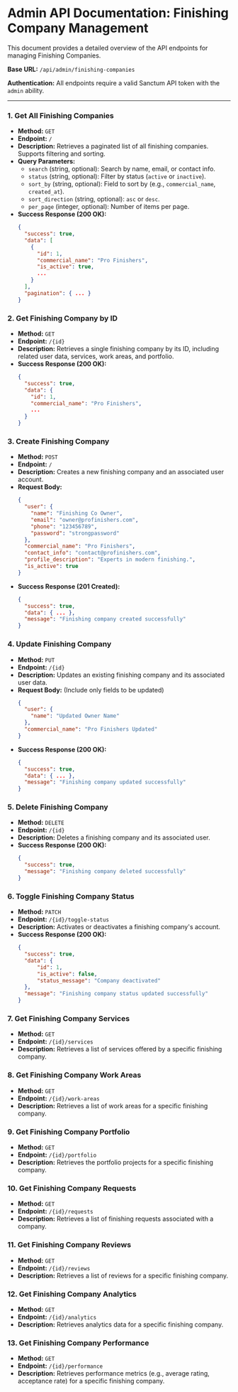# Admin API Documentation: Finishing Company Management

This document provides a detailed overview of the API endpoints for managing Finishing Companies.

**Base URL:** `/api/admin/finishing-companies`

**Authentication:** All endpoints require a valid Sanctum API token with the `admin` ability.

---

### 1. Get All Finishing Companies

- **Method:** `GET`
- **Endpoint:** `/`
- **Description:** Retrieves a paginated list of all finishing companies. Supports filtering and sorting.
- **Query Parameters:**
  - `search` (string, optional): Search by name, email, or contact info.
  - `status` (string, optional): Filter by status (`active` or `inactive`).
  - `sort_by` (string, optional): Field to sort by (e.g., `commercial_name`, `created_at`).
  - `sort_direction` (string, optional): `asc` or `desc`.
  - `per_page` (integer, optional): Number of items per page.
- **Success Response (200 OK):**
  ```json
  {
    "success": true,
    "data": [
      {
        "id": 1,
        "commercial_name": "Pro Finishers",
        "is_active": true,
        ...
      }
    ],
    "pagination": { ... }
  }
  ```

### 2. Get Finishing Company by ID

- **Method:** `GET`
- **Endpoint:** `/{id}`
- **Description:** Retrieves a single finishing company by its ID, including related user data, services, work areas, and portfolio.
- **Success Response (200 OK):**
  ```json
  {
    "success": true,
    "data": {
      "id": 1,
      "commercial_name": "Pro Finishers",
      ...
    }
  }
  ```

### 3. Create Finishing Company

- **Method:** `POST`
- **Endpoint:** `/`
- **Description:** Creates a new finishing company and an associated user account.
- **Request Body:**
  ```json
  {
    "user": {
      "name": "Finishing Co Owner",
      "email": "owner@profinishers.com",
      "phone": "123456789",
      "password": "strongpassword"
    },
    "commercial_name": "Pro Finishers",
    "contact_info": "contact@profinishers.com",
    "profile_description": "Experts in modern finishing.",
    "is_active": true
  }
  ```
- **Success Response (201 Created):**
  ```json
  {
    "success": true,
    "data": { ... },
    "message": "Finishing company created successfully"
  }
  ```

### 4. Update Finishing Company

- **Method:** `PUT`
- **Endpoint:** `/{id}`
- **Description:** Updates an existing finishing company and its associated user data.
- **Request Body:** (Include only fields to be updated)
  ```json
  {
    "user": {
      "name": "Updated Owner Name"
    },
    "commercial_name": "Pro Finishers Updated"
  }
  ```
- **Success Response (200 OK):**
  ```json
  {
    "success": true,
    "data": { ... },
    "message": "Finishing company updated successfully"
  }
  ```

### 5. Delete Finishing Company

- **Method:** `DELETE`
- **Endpoint:** `/{id}`
- **Description:** Deletes a finishing company and its associated user.
- **Success Response (200 OK):**
  ```json
  {
    "success": true,
    "message": "Finishing company deleted successfully"
  }
  ```

### 6. Toggle Finishing Company Status

- **Method:** `PATCH`
- **Endpoint:** `/{id}/toggle-status`
- **Description:** Activates or deactivates a finishing company's account.
- **Success Response (200 OK):**
  ```json
  {
    "success": true,
    "data": {
        "id": 1,
        "is_active": false,
        "status_message": "Company deactivated"
    },
    "message": "Finishing company status updated successfully"
  }
  ```

### 7. Get Finishing Company Services

- **Method:** `GET`
- **Endpoint:** `/{id}/services`
- **Description:** Retrieves a list of services offered by a specific finishing company.

### 8. Get Finishing Company Work Areas

- **Method:** `GET`
- **Endpoint:** `/{id}/work-areas`
- **Description:** Retrieves a list of work areas for a specific finishing company.

### 9. Get Finishing Company Portfolio

- **Method:** `GET`
- **Endpoint:** `/{id}/portfolio`
- **Description:** Retrieves the portfolio projects for a specific finishing company.

### 10. Get Finishing Company Requests

- **Method:** `GET`
- **Endpoint:** `/{id}/requests`
- **Description:** Retrieves a list of finishing requests associated with a company.

### 11. Get Finishing Company Reviews

- **Method:** `GET`
- **Endpoint:** `/{id}/reviews`
- **Description:** Retrieves a list of reviews for a specific finishing company.

### 12. Get Finishing Company Analytics

- **Method:** `GET`
- **Endpoint:** `/{id}/analytics`
- **Description:** Retrieves analytics data for a specific finishing company.

### 13. Get Finishing Company Performance

- **Method:** `GET`
- **Endpoint:** `/{id}/performance`
- **Description:** Retrieves performance metrics (e.g., average rating, acceptance rate) for a specific finishing company. 